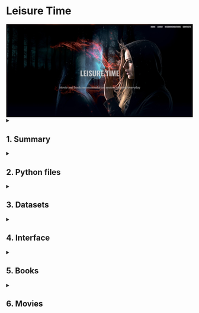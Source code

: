 <h1><b>Leisure Time</b></h1>
<img align="center" width="1000" alt="Header Image" src="https://raw.githubusercontent.com/jcosta92/LeisureTime/main/02 Readme/header.jpg" />

<details>
<summary><h2>1. Summary</h2></summary>

Aren’t you tired of choosing a random movie or book to see or watch? 
The objective of this project is to give you daily recommendations on movies and books, depending on the specific day in question. We have celebrities’ birthdays, international days and anniversaries of certain events, such as famous battles.
This project that originates *Leisure Time – Movie&Book Recommendation System* is based on an NLP model that was specifically searched for the purpose of connecting one description into another one.

</details>

<details>
<summary><h2>2. Python files</h2></summary>

- *Books.ipynb*
- *Days.ipynb*
- *model.ipynb*
- *Movies_IMDB.ipynb*
- *Movies_TMDP_API.ipynb*
- *appimdb.py*
- *appimdb2.py*
- *apptmdb.py*
- *apptmdb2.py*

</details>

<details>
<summary><h2>3. Datasets</h2></summary>

- "01 Queries" folder
- *df_birthdays_movies.csv*
- *df_birthdays_books.csv*
- *days.csv*
- *matches'%d%m%Y'_TMDB.csv*
- *matches'%d%m%Y'_IMDB.csv*
- *goodreads.csv*
- *best_books.csv*
- *TMDB_movies_final.csv*
- *imdb_movie_fetch.csv*

</details>

<details>
<summary><h2>4. Interface</h2></summary>


  
<img align="center" width="1000" alt="Header Image" src="https://raw.githubusercontent.com/jcosta92/LeisureTime/main/02 Readme/interface.jpg" />
</details>

<details>
<summary><h2>5. Books</h2></summary>

The python book used for dealing with the books dataframe was *Books.ipynb*.
The books dataframe used was from Kaggle, from the following source:
-	[*goodreads.csv*](https://www.kaggle.com/datasets/khushdassani/goodreads-300k-dataset?select=goodreads.csv)

The dataset was cleaned to Latin and English titles, using the langid library.
This dataframe was also reduced to the books with a certain minimum rating and votes. In this case, the final dataframe of books has only books with at least 3.5 rating and 1000 votes - *best_books.csv*.
In the end, we get the authors' birthdays by webscraping Wikipedia to add to our Days dataframe - *df_birthdays_books.csv*.

</details>

<details>
<summary><h2>6. Movies</h2></summary>

The focus of this project was the movies, because nowadays we give more focus into television. So there were 2 approaches to get movie data:

1.	From TMBD API – using the API from: [*https://www.themoviedb.org/*](https://www.themoviedb.org/)

2.	From IMDB website – using Web Scraping, from IMDB advanced search system
   Each of the processes takes more than 12 hours to run. Web Scraping can be time-consuming, especially when dealing with big data.

<details>
<summary><h3>6.1. TMDB API </h3></summary>

To use TMDB API in *Movies_TMDB_API.ipynb* the following steps were made to get the correct bearer and API key: [https://developer.themoviedb.org/reference/intro/getting-started/*](https://developer.themoviedb.org/reference/intro/getting-started/). To get more data, such as actors, budgets, revenues, imdb ids and streams the following source was used: [https://github.com/celiao/tmdbsimple/blob/master/README.md](https://github.com/celiao/tmdbsimple/blob/master/README.md). 
```python
base_url = "https://api.themoviedb.org/3/discover/movie"
headers = {
"accept": "application/json",
"Authorization": "Bearer YOUR_BEARER" ######### ------------------------- FROM TMDB API
}
```
```python
tmdb.API_KEY = 'YOUR_API_KEY' ######## ------------------- select from your TMDB API KEY
tmdb.REQUESTS_SESSION = requests.Session()
```
</details>

<details>
<summary><h3>6.2. IMDB Web Scrapping </h3></summary>

In this case, I looped through all the genres with a minimum rating of 5.0 and 3000 votes, using web scraping to get:

1. Pages URLs
2. Movies URLs
3. Web scraping of all the movies URLs to get a dataframe *imdb_movie_fetch.csv* with:
   a. URL
   b. Movie title
   c. Movie image
   d. IMDb Rating
   e. Number of votes
   f. Movie description
   g. Movie genres
   h. Published Date
   i. Content Rating
   j. Actors, writers, and directors
   k. Movie Popularity

4. Web scraping Wikipedia to get the actors' birthdates - *df_birthdays_movies.csv*.


</details>


</details>



